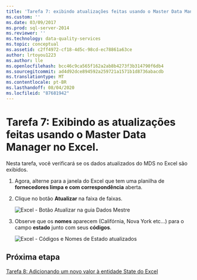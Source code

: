 ```yaml
---
title: 'Tarefa 7: exibindo atualizações feitas usando o Master Data Manager no Excel | Microsoft Docs'
ms.custom: ''
ms.date: 03/09/2017
ms.prod: sql-server-2014
ms.reviewer: ''
ms.technology: data-quality-services
ms.topic: conceptual
ms.assetid: c2ff4972-cf18-4d5c-98cd-ec78861a63ce
author: lrtoyou1223
ms.author: lle
ms.openlocfilehash: bcc46c9ca565f162a2ab8b4273f3b314790f6db4
ms.sourcegitcommit: ad4d92dce894592a259721a1571b1d8736abacdb
ms.translationtype: MT
ms.contentlocale: pt-BR
ms.lasthandoff: 08/04/2020
ms.locfileid: "87681942"
---
```

# <a name="task-7-viewing-updates-made-using-master-data-manager-in-excel"></a>Tarefa 7: Exibindo as atualizações feitas usando o Master Data Manager no Excel.
  Nesta tarefa, você verificará se os dados atualizados do MDS no Excel são exibidos.

1.  Agora, alterne para a janela do Excel que tem uma planilha de **fornecedores limpa e com correspondência** aberta.

2.  Clique no botão **Atualizar** na faixa de faixas.

     ![Excel - Botão Atualizar na guia Dados Mestre](../../2014/tutorials/media/et-viewupdatesmadeusingmdminexcel-01.jpg "Excel - Botão Atualizar na guia Dados Mestre")

3.  Observe que os **nomes** aparecem (Califórnia, Nova York etc...) para o campo **estado** junto com seus **códigos**.

     ![Excel - Códigos e Nomes de Estado atualizados](../../2014/tutorials/media/et-viewupdatesmadeusingmdminexcel-02.jpg "Excel - Códigos e Nomes de Estado atualizados")

## <a name="next-step"></a>Próxima etapa
 [Tarefa 8: Adicionando um novo valor à entidade State do Excel](../../2014/tutorials/task-8-adding-a-new-value-for-state-entity-in-excel.md)


